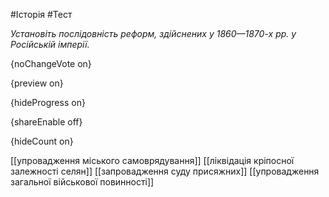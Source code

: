 #Історія #Тест

*Установіть послідовність реформ, здійснених у 1860—1870-х рр. у Російській імперії.*

{noChangeVote on}

{preview on}

{hideProgress on}

{shareEnable off}

{hideCount on}

[[упровадження міського самоврядування]]
[[ліквідація кріпосної залежності селян]]
[[запровадження суду присяжних]]
[[упровадження загальної військової повинності]]
